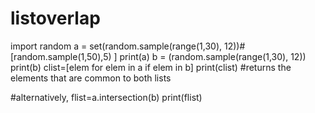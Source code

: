 # listoverlap
import random
a = set(random.sample(range(1,30), 12))#[random.sample(1,50),5) ]
print(a)
b = (random.sample(range(1,30), 12))
print(b)
clist=[elem for elem in a if elem in b]
print(clist) #returns the elements that are common to both lists

#alternatively,
flist=a.intersection(b)
print(flist)
